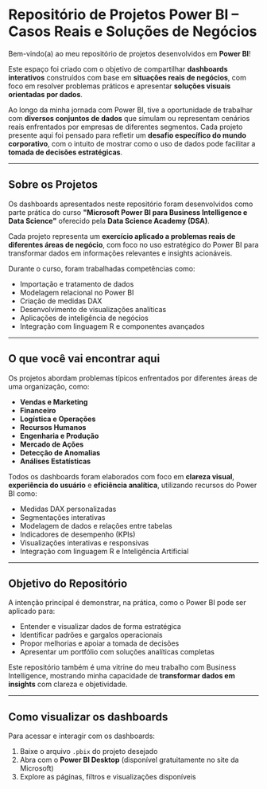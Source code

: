 # Repositório de Projetos Power BI – Casos Reais e Soluções de Negócios

Bem-vindo(a) ao meu repositório de projetos desenvolvidos em **Power BI**!

Este espaço foi criado com o objetivo de compartilhar **dashboards interativos** construídos com base em **situações reais de negócios**, com foco em resolver problemas práticos e apresentar **soluções visuais orientadas por dados**.

Ao longo da minha jornada com Power BI, tive a oportunidade de trabalhar com **diversos conjuntos de dados** que simulam ou representam cenários reais enfrentados por empresas de diferentes segmentos. Cada projeto presente aqui foi pensado para refletir um **desafio específico do mundo corporativo**, com o intuito de mostrar como o uso de dados pode facilitar a **tomada de decisões estratégicas**.

---

## Sobre os Projetos

Os dashboards apresentados neste repositório foram desenvolvidos como parte prática do curso **"Microsoft Power BI para Business Intelligence e Data Science"** oferecido pela **Data Science Academy (DSA)**.

Cada projeto representa um **exercício aplicado a problemas reais de diferentes áreas de negócio**, com foco no uso estratégico do Power BI para transformar dados em informações relevantes e insights acionáveis.

Durante o curso, foram trabalhadas competências como:

- Importação e tratamento de dados  
- Modelagem relacional no Power BI  
- Criação de medidas DAX  
- Desenvolvimento de visualizações analíticas  
- Aplicações de inteligência de negócios  
- Integração com linguagem R e componentes avançados  

---

## O que você vai encontrar aqui

Os projetos abordam problemas típicos enfrentados por diferentes áreas de uma organização, como:

- **Vendas e Marketing**
- **Financeiro**
- **Logística e Operações**
- **Recursos Humanos**
- **Engenharia e Produção**
- **Mercado de Ações**
- **Detecção de Anomalias**
- **Análises Estatísticas**

Todos os dashboards foram elaborados com foco em **clareza visual**, **experiência do usuário** e **eficiência analítica**, utilizando recursos do Power BI como:

- Medidas DAX personalizadas  
- Segmentações interativas  
- Modelagem de dados e relações entre tabelas  
- Indicadores de desempenho (KPIs)  
- Visualizações interativas e responsivas  
- Integração com linguagem R e Inteligência Artificial

---

## Objetivo do Repositório

A intenção principal é demonstrar, na prática, como o Power BI pode ser aplicado para:

- Entender e visualizar dados de forma estratégica  
- Identificar padrões e gargalos operacionais  
- Propor melhorias e apoiar a tomada de decisões  
- Apresentar um portfólio com soluções analíticas completas  

Este repositório também é uma vitrine do meu trabalho com Business Intelligence, mostrando minha capacidade de **transformar dados em insights** com clareza e objetividade.

---

## Como visualizar os dashboards

Para acessar e interagir com os dashboards:

1. Baixe o arquivo `.pbix` do projeto desejado
2. Abra com o **Power BI Desktop** (disponível gratuitamente no site da Microsoft)
3. Explore as páginas, filtros e visualizações disponíveis
